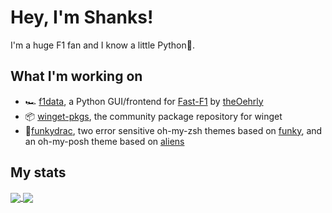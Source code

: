 # Hey, I'm Shanks!

I'm a huge F1 fan and I know a little Python🐍.

## What I'm working on
- 🏎️ [f1data](https://github.com/warshanks/f1data), a Python GUI/frontend for [Fast-F1](https://github.com/theOehrly/Fast-F1) by [theOehrly](https://github.com/theOehrly)
- 📦 [winget-pkgs](https://github.com/microsoft/winget-pkgs), the community package repository for winget
- 🧛[funkydrac](https://github.com/warshanks/funkydrac), two error sensitive oh-my-zsh themes based on [funky](https://github.com/ohmyzsh/ohmyzsh/blob/master/themes/funky.zsh-theme), and an oh-my-posh theme based on [aliens](https://ohmyposh.dev/docs/themes#aliens)

## My stats
<a href="https://github.com/anuraghazra/github-readme-stats">
    <img align="center" src="https://github-readme-stats.vercel.app/api?username=warshanks&hide=stars&count_private=true&show_icons=true&include_all_commits=true&theme=dracula">
</a>
<a href="https://github.com/anuraghazra/github-readme-stats">
    <img align="center" src="https://github-readme-stats.vercel.app/api/top-langs/?username=warshanks&layout=compact&theme=dracula">
</a>